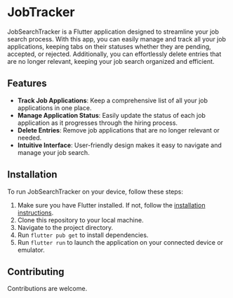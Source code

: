 # JobTracker

JobSearchTracker is a Flutter application designed to streamline your job search process. With this app, you can easily manage and track all your job applications, keeping tabs on their statuses whether they are pending, accepted, or rejected. Additionally, you can effortlessly delete entries that are no longer relevant, keeping your job search organized and efficient.

## Features

- **Track Job Applications**: Keep a comprehensive list of all your job applications in one place.
- **Manage Application Status**: Easily update the status of each job application as it progresses through the hiring process.
- **Delete Entries**: Remove job applications that are no longer relevant or needed.
- **Intuitive Interface**: User-friendly design makes it easy to navigate and manage your job search.

## Installation

To run JobSearchTracker on your device, follow these steps:

1. Make sure you have Flutter installed. If not, follow the [installation instructions](https://flutter.dev/docs/get-started/install).
2. Clone this repository to your local machine.
3. Navigate to the project directory.
4. Run `flutter pub get` to install dependencies.
5. Run `flutter run` to launch the application on your connected device or emulator.



## Contributing

Contributions are welcome.

